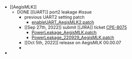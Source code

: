 - [[AegisMLK]]
	- DONE [[UART]] port2 leakage #issue
		- previous UART2 setting patch
			- [enableUART_AegisMLK2.patch](../assets/enableUART_AegisMLK2_1664181446487_0.patch)
		- [[Sep 27th, 2022]] submit [[JIRA]] ticket [CPE-8075](https://jira.cpg.dell.com/browse/CEP-8075)
			- [PowerLeakage_AegisMLK.patch](../assets/PowerLeakage_AegisMLK_1664344024942_0.patch)
			- [PowerLeakage_220929_AegisMLK.patch](../assets/PowerLeakage_220929_AegisMLK_1664953249208_0.patch)
		- [[Oct 5th, 2022]] release on AegisMLK 00.00.07
		-
-